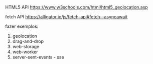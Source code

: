 HTML5 API
https://www.w3schools.com/html/html5_geolocation.asp

fetch API
https://alligator.io/js/fetch-api#fetch--asyncawait


fazer exemplos:
1. geolocation
1. drag-and-drop
1. web-storage
1. web-worker
1. server-sent-events - sse

